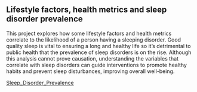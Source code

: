 ## Lifestyle factors, health metrics and sleep disorder prevalence

This project explores how some lifestyle factors and health metrics correlate to the likelihood of a person having a sleeping disorder. Good quality sleep is vital to ensuring a long and healthy life so it’s detrimental to public health that the prevalence of sleep disorders is on the rise. Although this analysis cannot prove causation, understanding the variables that correlate with sleep disorders can guide interventions to promote healthy habits and prevent sleep disturbances, improving overall well-being.

[Sleep_Disorder_Prevalence](Sleep_Disorder_Prevalence.ipynb)

